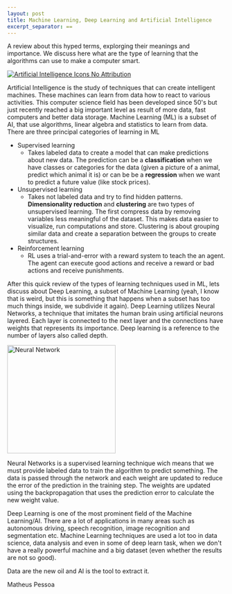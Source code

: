```yaml
---
layout: post
title: Machine Learning, Deep Learning and Artificial Intelligence
excerpt_separator: ==
---
```


A review about this hyped terms, explorging their meanings and importance. We discuss here what are the type of learning that the algorithms can use to make a computer smart.

<!--break-->

<a href="https://www.freeiconspng.com/img/14780" title="Image from freeiconspng.com"><img src="https://www.freeiconspng.com/uploads/artificial-intelligence-icon-21.jpg" width="auto" alt="Artificial Intelligence Icons No Attribution" /></a>

Artificial Intelligence is the study of techniques that can create intelligent machines. These machines can learn from data how to react to various activities. This computer science field has been developed since 50's but just recently reached a big important level as result of more data, fast computers and better data storage.
Machine Learning (ML) is a subset of AI, that use algorithms, linear algebra and statistics to learn from data. There are three principal categories of learning in ML
* Supervised learning
  * Takes labeled data to create a model that can make predictions about new data. The prediction can be a **classification** when we have classes or categories for the data (given a picture of a animal, predict which animal it is) or can be be a **regression** when we want to predict a future value (like stock prices). 
* Unsupervised learning
  * Takes not labeled data and try to find hidden patterns. **Dimensionality reduction** and **clustering** are two types of unsupervised learning. The first compress data by removing variables less meaningful of the dataset. This makes data easier to visualize, run computations and store. Clustering is about grouping similar data and create a separation between the groups to create structures.
* Reinforcement learning
  * RL uses a trial-and-error with a reward system to teach the an agent. The agent can execute good actions and receive a reward or bad actions and receive punishments.

After this quick review of the types of learning techniques used in ML, lets discuss about Deep Learning, a subset of Machine Learning (yeah, I know that is weird, but this is something that happens when a subset has too much things inside, we subdivide it again).
Deep Learning utilizes Neural Networks, a technique that imitates the human brain using artificial neurons layered. Each layer is connected to the next layer and the connections have weights that represents its importance. Deep learning is a reference to the number of layers also called depth. 

<img src="https://upload.wikimedia.org/wikipedia/commons/4/46/Colored_neural_network.svg" alt="Neural Network"
	title="A neural network" width="250" height="250" />

Neural Networks is a supervised learning technique wich means that we must provide labeled data to train the algorithm to predict something. The data is passed through the network and each weight are updated to reduce the error of the prediction in the training step. The weights are updated using the backpropagation that uses the prediction error to calculate the new weight value.

Deep Learning is one of the most prominent field of the Machine Learning/AI. There are a lot of applications in many areas such as autonomous driving, speech recognition, image recognition and segmentation etc. Machine Learning techniques are used a lot too in data science, data analysis and even in some of deep learn task, when we don't have a really powerful machine and a big dataset (even whether the results are not so good). 

Data are the new oil and AI is the tool to extract it.


Matheus Pessoa